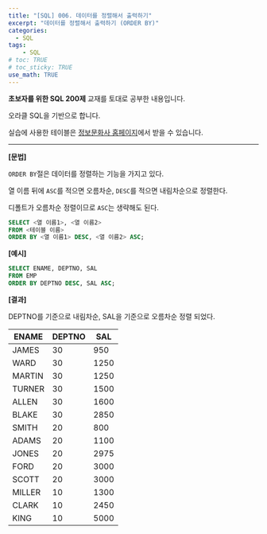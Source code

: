 ```yaml
---
title: "[SQL] 006. 데이터를 정렬해서 출력하기"
excerpt: "데이터를 정렬해서 출력하기 (ORDER BY)"
categories: 
  - SQL
tags: 
    - SQL
# toc: TRUE
# toc_sticky: TRUE
use_math: TRUE
---
```


**초보자를 위한 SQL 200제** 교재를 토대로 공부한 내용입니다.

오라클 SQL을 기반으로 합니다.

실습에 사용한 테이블은 [정보문화사 홈페이지](http://infopub.co.kr/index.asp)에서 받을 수 있습니다.

---

**[문법]**

`ORDER BY`절은 데이터를 정렬하는 기능을 가지고 있다.

열 이름 뒤에 `ASC`를 적으면 오름차순, `DESC`를 적으면 내림차순으로 정렬한다.

디폴트가 오름차순 정렬이므로 `ASC`는 생략해도 된다.

```sql
SELECT <열 이름1>, <열 이름2>
FROM <테이블 이름>
ORDER BY <열 이름1> DESC, <열 이름2> ASC;
```

**[예시]**

```sql
SELECT ENAME, DEPTNO, SAL
FROM EMP
ORDER BY DEPTNO DESC, SAL ASC;
```


**[결과]**

DEPTNO를 기준으로 내림차순, SAL을 기준으로 오름차순 정렬 되었다.


ENAME|DEPTNO|SAL
|-|-|-|
JAMES|30|950
WARD|30|1250
MARTIN|30|1250
TURNER|30|1500
ALLEN|30|1600
BLAKE|30|2850
SMITH|20|800
ADAMS|20|1100
JONES|20|2975
FORD|20|3000
SCOTT|20|3000
MILLER|10|1300
CLARK|10|2450
KING|10|5000